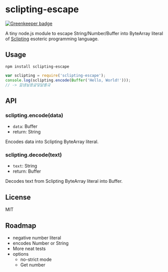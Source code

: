 sclipting-escape
================

[![Greenkeeper badge](https://badges.greenkeeper.io/hakatashi/sclipting-escape.svg)](https://greenkeeper.io/)

A tiny node.js module to escape String/Number/Buffer into ByteArray literal of [Sclipting](http://esolangs.org/wiki/Sclipting) esoteric programming language.

## Usage

```
npm install sclipting-escape
```

```js
var sclipting = require('sclipting-escape');
console.log(sclipting.encode(Buffer('Hello, World!')));
// -> 낆녬닆묬긅덯댦롤긐
```

## API

### sclipting.encode(data)

* `data`: Buffer
* return: String

Encodes data into Sclipting ByteArray literal.

### sclipting.decode(text)

* `text`: String
* return: Buffer

Decodes text from Sclipting ByteArray literal into Buffer.

## License

MIT

## Roadmap

* negative number literal
* encodes Number or String
* More neat tests
* options
    * no-strict mode
    * Get number
